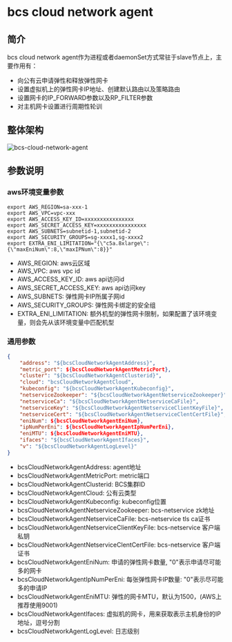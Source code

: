 # bcs cloud network agent

## 简介

bcs cloud network agent作为进程或者daemonSet方式常驻于slave节点上，主要作用有：

* 向公有云申请弹性和释放弹性网卡
* 设置虚拟机上的弹性网卡IP地址、创建默认路由以及策略路由
* 设置网卡的IP_FORWARD参数以及RP_FILTER参数
* 对主机网卡设置进行周期性轮训

## 整体架构

![bcs-cloud-network-agent](./bcs-cloud-network-agent.png)

## 参数说明

### aws环境变量参数

```shell
export AWS_REGION=sa-xxx-1
export AWS_VPC=vpc-xxx
export AWS_ACCESS_KEY_ID=xxxxxxxxxxxxxxxx
export AWS_SECRET_ACCESS_KEY=xxxxxxxxxxxxxxxx
export AWS_SUBNETS=subnetid-1,subnetid-2
export AWS_SECURITY_GROUPS=sg-xxxx1,sg-xxxx2
export EXTRA_ENI_LIMITATION="{\"c5a.8xlarge\":{\"maxEniNum\":8,\"maxIPNum\":8}}"
```

* AWS_REGION: aws云区域
* AWS_VPC: aws vpc id
* AWS_ACCESS_KEY_ID: aws api访问id
* AWS_SECRET_ACCESS_KEY: aws api访问key
* AWS_SUBNETS: 弹性网卡IP所属子网id
* AWS_SECURITY_GROUPS: 弹性网卡绑定的安全组
* EXTRA_ENI_LIMITATION: 额外机型的弹性网卡限制，如果配置了该环境变量，则会先从该环境变量中匹配机型

### 通用参数

```json
{
    "address": "${bcsCloudNetworkAgentAddress}",
    "metric_port": ${bcsCloudNetworkAgentMetricPort},
    "cluster": "${bcsCloudNetworkAgentClusterid}",
    "cloud": "bcsCloudNetworkAgentCloud",
    "kubeconfig": "${bcsCloudNetworkAgentKubeconfig}",
    "netserviceZookeeper": "${bcsCloudNetworkAgentNetserviceZookeeper}",
    "netserviceCa": "${bcsCloudNetworkAgentNetserviceCaFile}",
    "netserviceKey": "${bcsCloudNetworkAgentNetserviceClientKeyFile}",
    "netserviceCert": "${bcsCloudNetworkAgentNetserviceClentCertFile}",
    "eniNum": ${bcsCloudNetworkAgentEniNum},
    "ipNumPerEni": ${bcsCloudNetworkAgentIpNumPerEni},
    "eniMTU": ${bcsCloudNetworkAgentEniMTU},
    "ifaces": "${bcsCloudNetworkAgentIfaces}",
    "v": "${bcsCloudNetworkAgentLogLevel}"
}
```

* bcsCloudNetworkAgentAddress: agent地址
* bcsCloudNetworkAgentMetricPort: metric端口
* bcsCloudNetworkAgentClusterid: BCS集群ID
* bcsCloudNetworkAgentCloud: 公有云类型
* bcsCloudNetworkAgentKubeconfig: kubeconfig位置
* bcsCloudNetworkAgentNetserviceZookeeper: bcs-netservice zk地址
* bcsCloudNetworkAgentNetserviceCaFile: bcs-netservice tls ca证书
* bcsCloudNetworkAgentNetserviceClientKeyFile: bcs-netservice 客户端私钥
* bcsCloudNetworkAgentNetserviceClentCertFile: bcs-netservice 客户端证书
* bcsCloudNetworkAgentEniNum: 申请的弹性网卡数量, "0"表示申请尽可能多的网卡
* bcsCloudNetworkAgentIpNumPerEni: 每张弹性网卡IP数量: "0"表示尽可能多的申请IP
* bcsCloudNetworkAgentEniMTU: 弹性的网卡MTU，默认为1500，(AWS上推荐使用9001)
* bcsCloudNetworkAgentIfaces: 虚拟机的网卡，用来获取表示主机身份的IP地址，逗号分割
* bcsCloudNetworkAgentLogLevel: 日志级别

